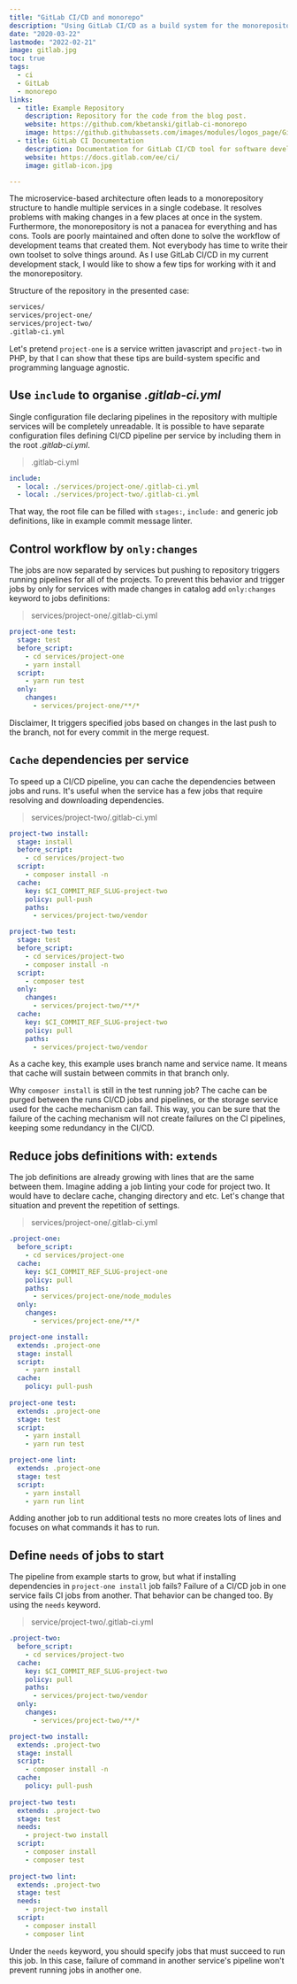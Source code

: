```yaml
---
title: "GitLab CI/CD and monorepo"
description: "Using GitLab CI/CD as a build system for the monorepository."
date: "2020-03-22"
lastmode: "2022-02-21"
image: gitlab.jpg
toc: true
tags:
  - ci
  - GitLab
  - monorepo
links:
  - title: Example Repository
    description: Repository for the code from the blog post.
    website: https://github.com/kbetanski/gitlab-ci-monorepo
    image: https://github.githubassets.com/images/modules/logos_page/GitHub-Mark.png
  - title: GitLab CI Documentation
    description: Documentation for GitLab CI/CD tool for software development using continuous methodologies.
    website: https://docs.gitlab.com/ee/ci/
    image: gitlab-icon.jpg

---
```


The microservice-based architecture often leads to a monorepository structure to
handle multiple services in a single codebase. It resolves problems with making
changes in a few places at once in the system. Furthermore, the monorepository
is not a panacea for everything and has cons. Tools are poorly maintained and
often done to solve the workflow of development teams that created them. Not
everybody has time to write their own toolset to solve things around. As I use
GitLab CI/CD in my current development stack, I would like to show a few tips
for working with it and the monorepository.

Structure of the repository in the presented case:
```bash
services/
services/project-one/
services/project-two/
.gitlab-ci.yml
```

Let's pretend `project-one` is a service written javascript and `project-two` in
PHP, by that I can show that these tips are build-system specific and
programming language agnostic.

## Use `include` to organise *.gitlab-ci.yml*

Single configuration file declaring pipelines in the repository with multiple
services will be completely unreadable. It is possible to have separate
configuration files defining CI/CD pipeline per service by including them in the
root *.gitlab-ci.yml*.

>.gitlab-ci.yml
```yaml
include:
  - local: ./services/project-one/.gitlab-ci.yml
  - local: ./services/project-two/.gitlab-ci.yml
```

That way, the root file can be filled with `stages:`, `include:` and generic job
definitions, like in example commit message linter.

## Control workflow by `only:changes`

The jobs are now separated by services but pushing to repository triggers
running pipelines for all of the projects. To prevent this behavior and trigger
jobs by only for services with made changes in catalog add `only:changes`
keyword to jobs definitions:

>services/project-one/.gitlab-ci.yml
```yaml
project-one test:
  stage: test
  before_script:
    - cd services/project-one
    - yarn install
  script:
    - yarn run test
  only:
    changes:
      - services/project-one/**/*
```

Disclaimer, It triggers specified jobs based on changes in the last push to the
branch, not for every commit in the merge request.

## `Cache` dependencies per service

To speed up a CI/CD pipeline, you can cache the dependencies between jobs and
runs. It's useful when the service has a few jobs that require resolving and
downloading dependencies.

>services/project-two/.gitlab-ci.yml
```yaml
project-two install:
  stage: install
  before_script:
    - cd services/project-two
  script:
    - composer install -n
  cache:
    key: $CI_COMMIT_REF_SLUG-project-two
    policy: pull-push
    paths:
      - services/project-two/vendor

project-two test:
  stage: test
  before_script:
    - cd services/project-two
    - composer install -n
  script:
    - composer test
  only:
    changes:
      - services/project-two/**/*
  cache:
    key: $CI_COMMIT_REF_SLUG-project-two
    policy: pull
    paths:
      - services/project-two/vendor
``` 

As a cache key, this example uses branch name and service name. It means that
cache will sustain between commits in that branch only.

Why `composer install` is still in the test running job? The cache can be purged
between the runs CI/CD jobs and pipelines, or the storage service used for the
cache mechanism can fail. This way, you can be sure that the failure of the
caching mechanism will not create failures on the CI pipelines, keeping some
redundancy in the CI/CD.

## Reduce jobs definitions with: `extends`

The job definitions are already growing with lines that are the same between
them. Imagine adding a job linting your code for project two. It would have to
declare cache, changing directory and etc. Let's change that situation and
prevent the repetition of settings.

>services/project-one/.gitlab-ci.yml
```yaml
.project-one:
  before_script:
    - cd services/project-one
  cache:
    key: $CI_COMMIT_REF_SLUG-project-one
    policy: pull
    paths:
      - services/project-one/node_modules
  only:
    changes:
      - services/project-one/**/*

project-one install:
  extends: .project-one
  stage: install
  script:
    - yarn install
  cache:
    policy: pull-push
  
project-one test:
  extends: .project-one
  stage: test
  script:
    - yarn install
    - yarn run test

project-one lint:
  extends: .project-one
  stage: test
  script:
    - yarn install
    - yarn run lint
```

Adding another job to run additional tests no more creates lots of lines and
focuses on what commands it has to run. 

## Define `needs` of jobs to start

The pipeline from example starts to grow, but what if installing dependencies in
`project-one install` job fails? Failure of a CI/CD job in one service fails CI
jobs from another. That behavior can be changed too. By using the `needs`
keyword.

>service/project-two/.gitlab-ci.yml
```yaml
.project-two:
  before_script:
    - cd services/project-two
  cache:
    key: $CI_COMMIT_REF_SLUG-project-two
    policy: pull
    paths:
      - services/project-two/vendor
  only:
    changes:
      - services/project-two/**/*

project-two install:
  extends: .project-two
  stage: install
  script:
    - composer install -n
  cache:
    policy: pull-push
  
project-two test:
  extends: .project-two
  stage: test
  needs:
    - project-two install
  script:
    - composer install
    - composer test
  
project-two lint:
  extends: .project-two
  stage: test
  needs:
    - project-two install
  script:
    - composer install
    - composer lint
```

Under the `needs` keyword, you should specify jobs that must succeed to run this
job. In this case, failure of command in another service's pipeline won't
prevent running jobs in another one.
